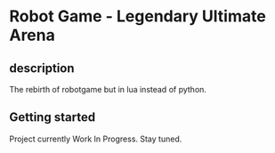 # Robot Game - Legendary Ultimate Arena

## description

The rebirth of robotgame but in lua instead of python.

## Getting started

Project currently Work In Progress.
Stay tuned.